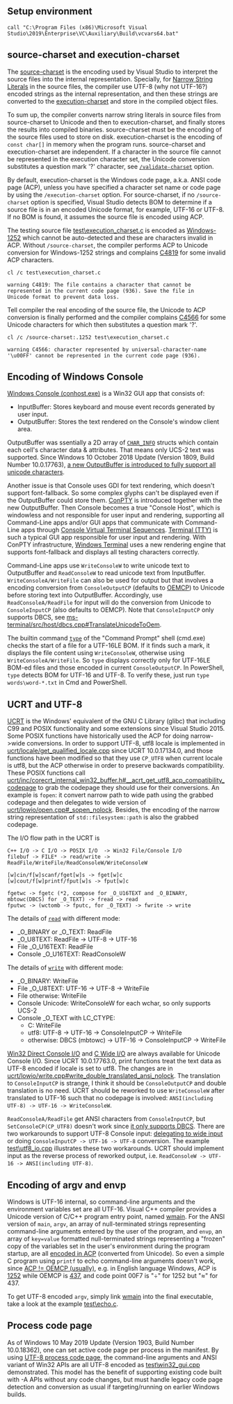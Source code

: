 ## Setup environment
```
call "C:\Program Files (x86)\Microsoft Visual Studio\2019\Enterprise\VC\Auxiliary\Build\vcvars64.bat"
```

## source-charset and execution-charset
The [source-charset](https://docs.microsoft.com/en-us/cpp/build/reference/source-charset-set-source-character-set#remarks)
is the encoding used by Visual Studio to interpret the source files into the internal representation. Specially,
for [Narrow String Literals](https://docs.microsoft.com/en-us/cpp/cpp/string-and-character-literals-cpp#narrow-string-literals)
in the source files, the compiler use UTF-8 (why not UTF-16?) encoded strings as the internal representation, and then
these strings are converted to the
[execution-charset](https://docs.microsoft.com/en-us/cpp/build/reference/execution-charset-set-execution-character-set#remarks)
and store in the compiled object files.

To sum up, the compiler converts narrow string literals in source files from source-charset to Unicode and then to
execution-charset, and finally stores the results into compiled binaries. source-charset must be the encoding of the
source files used to store on disk. execution-charset is the encoding of `const char[]` in memory when the program runs.
source-charset and execution-charset are independent. If a character in the source file cannot be represented in the
execution character set, the Unicode conversion substitutes a question mark '?' character, see 
[`/validate-charset`](https://docs.microsoft.com/en-us/cpp/build/reference/validate-charset-validate-for-compatible-characters#remarks) option.

By default, execution-charset is the Windows code page, a.k.a. ANSI code page (ACP), unless you have specified a character
set name or code page by using the `/execution-charset` option. For source-charset, if no `/source-charset` option is
specified, Visual Studio detects BOM to determine if a source file is in an encoded Unicode format, for example, UTF-16
or UTF-8. If no BOM is found, it assumes the source file is encoded using ACP.

The testing source file [test\execution_charset.c](test/execution_charset.c)
is encoded as [Windows-1252](https://en.wikipedia.org/wiki/Windows-1252#Character_set) which cannot be auto-detected and
these are characters invalid in ACP. Without `/source-charset`, the compiler performs ACP to Unicode conversion for
Windows-1252 strings and complains [C4819](https://docs.microsoft.com/en-us/cpp/error-messages/compiler-warnings/compiler-warning-level-1-c4819)
for some invalid ACP characters.
```
cl /c test\execution_charset.c

warning C4819: The file contains a character that cannot be represented in the current code page (936). Save the file in
Unicode format to prevent data loss.
```
Tell compiler the real encoding of the source file, the Unicode to ACP conversion is finally performed and the compiler
complains [C4566](https://docs.microsoft.com/en-us/cpp/error-messages/compiler-warnings/compiler-warning-level-1-c4566)
for some Unicode characters for which then substitutes a question mark '?'. 
```
cl /c /source-charset:.1252 test\execution_charset.c

warning C4566: character represented by universal-character-name '\u00FF' cannot be represented in the current code page (936).
```

## Encoding of Windows Console
[Windows Console (conhost.exe)](https://devblogs.microsoft.com/commandline/windows-command-line-inside-the-windows-console)
is a Win32 GUI app that consists of:
  - InputBuffer: Stores keyboard and mouse event records generated by user input.
  - OutputBuffer: Stores the text rendered on the Console's window client area.
  
OutputBuffer was ssentially a 2D array of [`CHAR_INFO`](https://docs.microsoft.com/en-us/windows/console/char-info-str)
structs which contain each cell's character data & attributes. That means only UCS-2 text was supported. Since Windows 10
October 2018 Update (Version 1809, Build Number 10.0.17763), [a new OutputBuffer is introduced to fully support all unicode
characters](https://devblogs.microsoft.com/commandline/windows-command-line-unicode-and-utf-8-output-text-buffer). 

Another issue is that Console uses GDI for text rendering, which doesn't support font-fallback. So some complex glyphs 
can't be displayed even if the OutputBuffer could store them.
[ConPTY](https://devblogs.microsoft.com/commandline/windows-command-line-introducing-the-windows-pseudo-console-conpty)
is introduced together with the new OutputBuffer. Then Console becomes a true "Console Host", which is windowless and not
responsible for user input and rendering, supporting all Command-Line apps and/or GUI apps that communicate with Command-Line
apps through [Console Virtual Terminal Sequences](https://docs.microsoft.com/en-us/windows/console/console-virtual-terminal-sequences).
[Terminal (TTY)](https://devblogs.microsoft.com/commandline/windows-command-line-backgrounder) is such a typical GUI app
responsible for user input and rendering. With ConPTY infrastructure,
[Windows Terminal](https://github.com/microsoft/terminal) uses a new rendering engine that supports font-fallback and 
displays all testing characters correctly.

Command-Line apps use `WriteConsoleW` to write unicode text to OutputBuffer and `ReadConsoleW` to read unicode text from
InputBuffer. `WriteConsoleA/WriteFile` can also be used for output but that involves a encoding conversion from
`ConsoleOutputCP` (defaults to [OEMCP](https://docs.microsoft.com/en-us/windows/desktop/intl/code-pages)) to Unicode before
storing text into OutputBuffer. Accordingly, use `ReadConsoleA/ReadFile` for input will do the conversion from Unicode to
`ConsoleInputCP` (also defaults to OEMCP). Note that `ConsoleInputCP` only supports DBCS, see
[ms-terminal/src/host/dbcs.cpp#TranslateUnicodeToOem](https://github.com/microsoft/terminal/blob/master/src/host/dbcs.cpp).

The builtin command [`type`](https://stackoverflow.com/questions/1259084/what-encoding-code-page-is-cmd-exe-using) of the
"Command Prompt" shell (cmd.exe) checks the start of a file for a UTF-16LE BOM. If it finds such a mark, it displays the
file content using `WriteConsoleW`, otherwise using `WriteConsoleA/WriteFile`. So `type` displays correctly only for
UTF-16LE BOM-ed files and those encoded in current `ConsoleOutputCP`. In PowerShell, `type` detects BOM for UTF-16 and
UTF-8. To verify these, just run `type words\word-*.txt` in Cmd and PowerShell.

## UCRT and UTF-8
[UCRT](https://github.com/huangqinjin/ucrt) is the Windows' equivalent of the GNU C Library (glibc) that including C99
and POSIX functionality and some extensions since Visual Studio 2015. Some POSIX functions have historically used the ACP
for doing narrow->wide conversions. In order to support UTF-8, utf8 locale is implemented in
[ucrt/locale/get_qualified_locale.cpp](https://github.com/huangqinjin/ucrt/compare/10.0.16299.0..10.0.17134.0#diff-1a6561e9e607dc41cc8136ae871d90c8)
since UCRT 10.0.17134.0, and those functions have been modified so that they use `CP_UTF8` when current locale is utf8, 
but the ACP otherwise in order to preserve backwards compatibility. These POSIX functions call 
[ucrt/inc/corecrt_internal_win32_buffer.h#__acrt_get_utf8_acp_compatibility_codepage](https://github.com/huangqinjin/ucrt/compare/10.0.16299.0..10.0.17134.0#diff-2be54a7babb09ba8650f7df0598e23cb)
to grab the codepage they should use for their conversions. An example is `fopen`: it convert narrow path to wide path
using the grabbed codepage and then delegates to wide version of
[ucrt/lowio/open.cpp#_sopen_nolock](https://github.com/huangqinjin/ucrt/compare/10.0.16299.0..10.0.17134.0#diff-8afecf8716b37578738aee2453038ad8). 
Besides, the encoding of the narrow string representation of `std::filesystem::path` is also the grabbed codepage.

The I/O flow path in the UCRT is
  ```
  C++ I/O -> C I/O -> POSIX I/O  -> Win32 File/Console I/O
  filebuf -> FILE* -> read/write -> ReadFile/WriteFile/ReadConsoleW/WriteConsoleW

  [w]cin/f[w]scanf/fget[w]s -> fget[w]c
  [w]cout/f[w]printf/fput[w]s -> fput[w]c

  fgetwc -> fgetc (*2, compose for _O_U16TEXT and _O_BINARY, mbtowc(DBCS) for _O_TEXT) -> fread -> read
  fputwc -> (wctomb -> fputc, for _O_TEXT) -> fwrite -> write
  ```

The details of [`read`](https://github.com/huangqinjin/ucrt/blob/master/lowio/read.cpp) with different mode:
- _O_BINARY or _O_TEXT:  ReadFile
- _O_U8TEXT:  ReadFile -> UTF-8 -> UTF-16
- File _O_U16TEXT: ReadFile
- Console _O_U16TEXT:  ReadConsoleW

The details of [`write`](https://github.com/huangqinjin/ucrt/blob/master/lowio/write.cpp) with different mode:
- _O_BINARY:  WriteFile
- File _O_U8TEXT:  UTF-16 -> UTF-8 -> WriteFile
- File otherwise:  WriteFile
- Console Unicode:  WriteConsoleW for each wchar, so only supports UCS-2
- Console _O_TEXT with LC_CTYPE:
    - C:  WriteFile
    - utf8:  UTF-8 -> UTF-16 -> ConsoleInputCP -> WriteFile
    - otherwise: DBCS (mbtowc) -> UTF-16 -> ConsoleInputCP -> WriteFile

[Win32 Direct Console I/O](test/direct_io.c) and [C Wide I/O](test/wide_io.cpp) are always available for Unicode Console I/O.
Since UCRT 10.0.17763.0, print functions treat the text data as UTF-8 encoded if locale is set to utf8. The changes are in 
[ucrt/lowio/write.cpp#write_double_translated_ansi_nolock](https://github.com/huangqinjin/ucrt/compare/10.0.17134.0..10.0.17763.0#diff-86a935191f3f2686ef3dbb1f01bc181e). 
The translation to `ConsoleInputCP` is strange, I think it should be `ConsoleOutputCP` and double translation is no need. 
UCRT should be reworked to use `WriteConsoleW` after translated to UTF-16 such that no codepage is involved: 
`ANSI(including UTF-8) -> UTF-16 -> WriteConsoleW`.

`ReadConsoleA/ReadFile` get ANSI characters from `ConsoleInputCP`, but `SetConsoleCP(CP_UTF8)` doesn't work since
[it only supports DBCS](https://github.com/microsoft/terminal/blob/master/src/host/dbcs.cpp#TranslateUnicodeToOem).
There are two workarounds to support UTF-8 Console input:
[delegating to wide input](https://alfps.wordpress.com/2011/12/08/unicode-part-2-utf-8-stream-mode) or doing
`ConsoleInputCP -> UTF-16 -> UTF-8` conversion. The example [test\utf8_io.cpp](test/utf8_io.cpp) illustrates these two
workarounds. UCRT should implement input as the reverse process of reworked output, i.e.
`ReadConsoleW -> UTF-16 -> ANSI(including UTF-8)`.

## Encoding of argv and envp
Windows is UTF-16 internal, so command-line arguments and the environment variables set are all UTF-16. Visual C++ compiler
provides a Unicode version of C/C++ program entry point, named [wmain](https://docs.microsoft.com/en-us/cpp/cpp/argument-definitions).
For the ANSI version of `main`, `argv`, an array of null-terminated strings representing command-line arguments entered 
by the user of the program, and `envp`, an array of `key=value` formatted null-terminated strings representing a "frozen"
copy of the variables set in the user's environment during the program startup, are all 
[encoded in ACP](https://docs.microsoft.com/en-us/windows/win32/api/fileapi/nf-fileapi-setfileapistooem#remarks)
(converted from Unicode). So even a simple C program using `printf` to echo command-line arguments doesn't work, since
[ACP != OEMCP (usually)](http://archives.miloush.net/michkap/archive/2005/02/08/369197.html), e.g. in English language
Windows, ACP is [1252](https://en.wikipedia.org/wiki/Windows-1252) while OEMCP is 
[437](https://en.wikipedia.org/wiki/Code_page_437), and code point 00F7 is "÷" for 1252 but "≈" for 437.

To get UTF-8 encoded `argv`, simply link [wmain](wmain.c) into the final executable, take a look at the example
[test\echo.c](test/echo.c).

## Process code page
As of Windows 10 May 2019 Update (Version 1903, Build Number 10.0.18362), one can set active code page per process in the
manifest. By using [UTF-8 process code page](https://docs.microsoft.com/en-us/windows/uwp/design/globalizing/use-utf8-code-page),
the command-line arguments and ANSI variant of Win32 APIs are all UTF-8 encoded as [test\win32_gui.cpp](test/win32_gui.cpp)
demonstrated. This model has the benefit of supporting existing code built with -A APIs without any code changes, but must
handle legacy code page detection and conversion as usual if targeting/running on earlier Windows builds.
